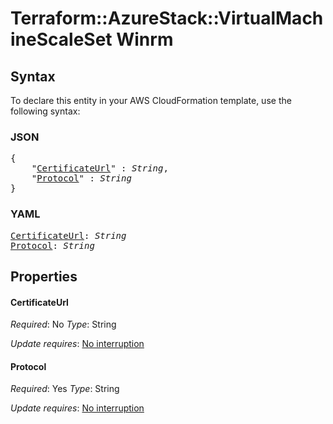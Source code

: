 # Terraform::AzureStack::VirtualMachineScaleSet Winrm

## Syntax

To declare this entity in your AWS CloudFormation template, use the following syntax:

### JSON

<pre>
{
    "<a href="#certificateurl" title="CertificateUrl">CertificateUrl</a>" : <i>String</i>,
    "<a href="#protocol" title="Protocol">Protocol</a>" : <i>String</i>
}
</pre>

### YAML

<pre>
<a href="#certificateurl" title="CertificateUrl">CertificateUrl</a>: <i>String</i>
<a href="#protocol" title="Protocol">Protocol</a>: <i>String</i>
</pre>

## Properties

#### CertificateUrl

_Required_: No
_Type_: String

_Update requires_: [No interruption](https://docs.aws.amazon.com/AWSCloudFormation/latest/UserGuide/using-cfn-updating-stacks-update-behaviors.html#update-no-interrupt)

#### Protocol

_Required_: Yes
_Type_: String

_Update requires_: [No interruption](https://docs.aws.amazon.com/AWSCloudFormation/latest/UserGuide/using-cfn-updating-stacks-update-behaviors.html#update-no-interrupt)

